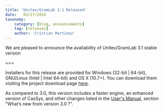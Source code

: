 ```yaml
---
title: 'Unitex/GramLab 3.1 Released'
date:   03/27/2016
taxonomy:
    category: [blog, announcements]
    tag: [releases]
    author: 'Cristian Martinez'
---
```


We are pleased to announce the availability of Unitex/GramLab 3.1 stable version

===

Installers for this release are provided for Windows (32-bit | 64-bit), GNU/Linux (Intel | Intel 64-bit) and OS X (10.7+). You can download them visiting the project download page [here](http://goo.gl/T8EjJu).

As compared to 3.0, this version includes a faster engine, an enhanced version of CasSys, and other changes listed in the [User's Manual](http://releases.unitexgramlab.org/3.1/man/Unitex-GramLab-3.1-usermanual-en.pdf), section "What’s new from version 3.0 ?".
